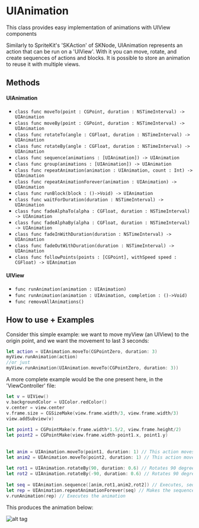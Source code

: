# UIAnimation
This class provides easy implementation of animations with UIView components

Similarly to SpriteKit's 'SKAction' of SKNode, UIAnimation represents an action that can be run on a 'UIView'. With it you can move, rotate, and create sequences of actions and blocks. It is possible to store an animation to reuse it with multiple views.

## Methods
#### UIAnimation
* `class func moveTo(point : CGPoint, duration : NSTimeInterval) -> UIAnimation`
* `class func moveBy(point : CGPoint, duration : NSTimeInterval) -> UIAnimation`
* `class func rotateTo(angle : CGFloat, duration : NSTimeInterval) -> UIAnimation`
* `class func rotateBy(angle : CGFloat, duration : NSTimeInterval) -> UIAnimation`
* `class func sequence(animations : [UIAnimation]) -> UIAnimation`
* `class func group(animations : [UIAnimation]) -> UIAnimation`
* `class func repeatAnimation(animation : UIAnimation, count : Int) -> UIAnimation`
* `class func repeatAnimationForever(animation : UIAnimation) -> UIAnimation`
* `class func runBlock(block : ()->Void) -> UIAnimation`
* `class func waitForDuration(duration : NSTimeInterval) -> UIAnimation`
* `class func fadeAlphaTo(alpha : CGFloat, duration : NSTimeInterval) -> UIAnimation`
* `class func fadeAlphaBy(alpha : CGFloat, duration : NSTimeInterval) -> UIAnimation`
* `class func fadeInWithDuration(duration : NSTimeInterval) -> UIAnimation`
* `class func fadeOutWithDuration(duration : NSTimeInterval) -> UIAnimation`
* `class func followPoints(points : [CGPoint], withSpeed speed : CGFloat) -> UIAnimation`

#### UIView
* `func runAnimation(animation : UIAnimation)`
* `func runAnimation(animation : UIAnimation, completion : ()->Void)`
* `func removeAllAnimations()`

## How to use + Examples
Consider this simple example: we want to move myView (an UIView) to the origin point, and we want the movement to last 3 seconds:
```swift
let action = UIAnimation.moveTo(CGPointZero, duration: 3)
myView.runAnimation(action)
//or just
myView.runAnimation(UIAnimation.moveTo(CGPointZero, duration: 3))
```
A more complete example would be the one present here, in the 'ViewController' file:
```swift
let v = UIView()
v.backgroundColor = UIColor.redColor()
v.center = view.center
v.frame.size = CGSizeMake(view.frame.width/3, view.frame.width/3)
view.addSubview(v)
        
let point1 = CGPointMake(v.frame.width*1.5/2, view.frame.height/2)
let point2 = CGPointMake(view.frame.width-point1.x, point1.y)
        
        
let anim = UIAnimation.moveTo(point1, duration: 1) // This action moves to point1
let anim2 = UIAnimation.moveTo(point2, duration: 1) // This action moves to point2
        
let rot1 = UIAnimation.rotateBy(90, duration: 0.6) // Rotates 90 degrees clockwise
let rot2 = UIAnimation.rotateBy(-90, duration: 0.6) // Rotates 90 degrees anti-clockwise
        
let seq = UIAnimation.sequence([anim,rot1,anim2,rot2]) // Executes, sequentially, the given actions
let rep = UIAnimation.repeatAnimationForever(seq) // Makes the sequence above repeats forever
v.runAnimation(rep) // Executes the animation
```
This produces the animation below:

![alt tag](https://cloud.githubusercontent.com/assets/9408934/14170897/684dd170-f706-11e5-97d9-240e5f9f19fb.gif)
